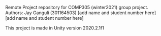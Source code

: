 Remote Project repository for COMP305 (winter2021) group project.
Authors:
  Jay Ganguli (301164503)
  [add name and student number here]
  [add name and student number here]
  
This project is made in Unity version 2020.2.1f1
